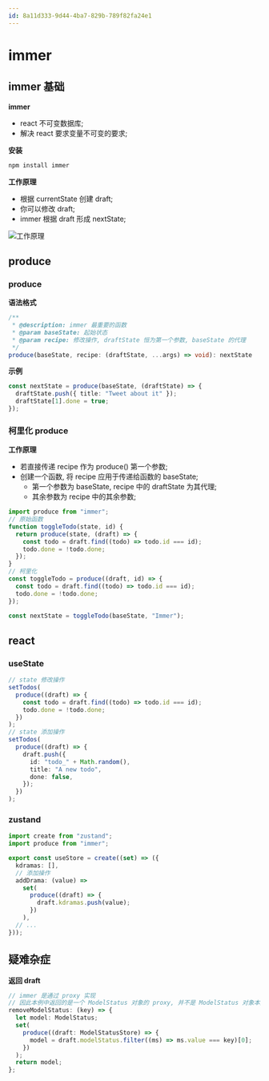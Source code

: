 ```yaml
---
id: 8a11d333-9d44-4ba7-829b-789f82fa24e1
---
```


# immer

## immer 基础

**immer**

- react 不可变数据库;
- 解决 react 要求变量不可变的要求;

**安装**

```bash
npm install immer
```

**工作原理**

- 根据 currentState 创建 draft;
- 你可以修改 draft;
- immer 根据 draft 形成 nextState;

![工作原理](images/2023-02-09-20-58-44.png)

## produce

### produce

**语法格式**

```typescript
/**
 * @description: immer 最重要的函数
 * @param baseState: 起始状态
 * @param recipe: 修改操作, draftState 恒为第一个参数, baseState 的代理
 */
produce(baseState, recipe: (draftState, ...args) => void): nextState
```

**示例**

```typescript
const nextState = produce(baseState, (draftState) => {
  draftState.push({ title: "Tweet about it" });
  draftState[1].done = true;
});
```

### 柯里化 produce

**工作原理**

- 若直接传递 recipe 作为 produce() 第一个参数;
- 创建一个函数, 将 recipe 应用于传递给函数的 baseState;
  - 第一个参数为 baseState, recipe 中的 draftState 为其代理;
  - 其余参数为 recipe 中的其余参数;

```typescript
import produce from "immer";
// 原始函数
function toggleTodo(state, id) {
  return produce(state, (draft) => {
    const todo = draft.find((todo) => todo.id === id);
    todo.done = !todo.done;
  });
}
// 柯里化
const toggleTodo = produce((draft, id) => {
  const todo = draft.find((todo) => todo.id === id);
  todo.done = !todo.done;
});

const nextState = toggleTodo(baseState, "Immer");
```

## react

### useState

```typescript
// state 修改操作
setTodos(
  produce((draft) => {
    const todo = draft.find((todo) => todo.id === id);
    todo.done = !todo.done;
  })
);
// state 添加操作
setTodos(
  produce((draft) => {
    draft.push({
      id: "todo_" + Math.random(),
      title: "A new todo",
      done: false,
    });
  })
);
```

### zustand

```typescript
import create from "zustand";
import produce from "immer";

export const useStore = create((set) => ({
  kdramas: [],
  // 添加操作
  addDrama: (value) =>
    set(
      produce((draft) => {
        draft.kdramas.push(value);
      })
    ),
  // ...
}));
```

## 疑难杂症

**返回 draft**

```typescript
// immer 是通过 proxy 实现
// 因此本例中返回的是一个 ModelStatus 对象的 proxy, 并不是 ModelStatus 对象本身
removeModelStatus: (key) => {
  let model: ModelStatus;
  set(
    produce((draft: ModelStatusStore) => {
      model = draft.modelStatus.filter((ms) => ms.value === key)[0];
    })
  );
  return model;
};
```

